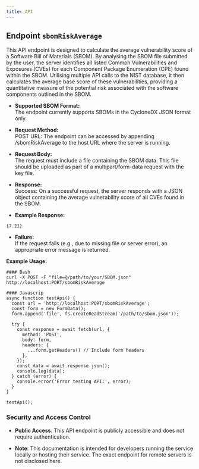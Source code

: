 ```yaml
---
title: API
---
```

## Endpoint `sbomRiskAverage` 

This API endpoint is designed to calculate the average vulnerability score of a Software Bill of Materials (SBOM). By analysing the SBOM file submitted by the user, the server identifies all listed Common Vulnerabilities and Exposures (CVEs) for each Component Package Enumeration (CPE) found within the SBOM. Utilising multiple API calls to the NIST database, it then calculates the average base score of these vulnerabilities, providing a quantitative measure of the potential risk associated with the software components outlined in the SBOM.

* **Supported SBOM Format:**  
The endpoint currently supports SBOMs in the CycloneDX JSON format only.

* **Request Method:**  
POST URL: The endpoint can be accessed by appending /sbomRiskAverage to the host URL where the server is running.

* **Request Body:**  
The request must include a file containing the SBOM data. This file should be uploaded as part of a multipart/form-data request with the key file.

* **Response:**  
Success: On a successful request, the server responds with a JSON object containing the average vulnerability score of all CVEs found in the SBOM.

* **Example Response:**  
```json=
{7.21}
```

* **Failure:**  
If the request fails (e.g., due to missing file or server error), an appropriate error message is returned.


**Example Usage:**
```bash=
#### Bash
curl -X POST -F "file=@/path/to/your/SBOM.json" http://localhost:PORT/sbomRiskAverage
```


```javascript=
#### Javascrip
async function testApi() {
  const url = 'http://localhost:PORT/sbomRiskAverage';
  const form = new FormData();
  form.append('file', fs.createReadStream('/path/to/sbom.json'));

  try {
    const response = await fetch(url, {
      method: 'POST',
      body: form,
      headers: {
        ...form.getHeaders() // Include form headers
      },
    });
    const data = await response.json();
    console.log(data);
  } catch (error) {
    console.error('Error testing API:', error);
  }
}

testApi();
```


### Security and Access Control
* **Public Access**: This API endpoint is publicly accessible and does not require authentication.

* **Note**: This documentation is intended for developers running the service locally or hosting their service. The exact endpoint for remote servers is not disclosed here.